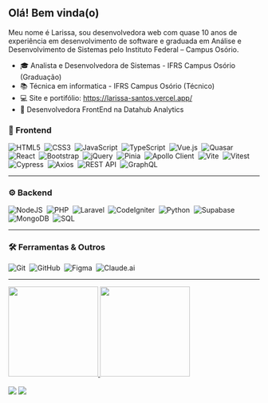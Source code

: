 ## Olá! Bem vinda(o)
Meu nome é Larissa, sou desenvolvedora web com quase 10 anos de experiência em desenvolvimento de software e graduada em Análise e Desenvolvimento de Sistemas pelo Instituto Federal – Campus Osório.

* :mortar_board: Analista e Desenvolvedora de Sistemas - IFRS Campus Osório (Graduação)
* :books: Técnica em informatica - IFRS Campus Osório (Técnico)
* :computer: Site e portifólio: https://larissa-santos.vercel.app/
* :briefcase: Desenvolvedora FrontEnd na Datahub Analytics
### 🎨 Frontend
 <div style="display: inline_block">

![HTML5](https://img.shields.io/badge/html5-%23E34F26.svg?style=for-the-badge&logo=html5&logoColor=white)&nbsp; 
![CSS3](https://img.shields.io/badge/css3-%231572B6.svg?style=for-the-badge&logo=css3&logoColor=white)&nbsp;
![JavaScript](https://img.shields.io/badge/javascript-%23F7DF1E.svg?style=for-the-badge&logo=javascript&logoColor=black)&nbsp;
![TypeScript](https://img.shields.io/badge/typescript-%233178C6.svg?style=for-the-badge&logo=typescript&logoColor=white)&nbsp;
![Vue.js](https://img.shields.io/badge/vuejs-%2335495e.svg?style=for-the-badge&logo=vuedotjs&logoColor=%234FC08D)&nbsp;
![Quasar](https://img.shields.io/badge/Quasar-%2312B5EA.svg?style=for-the-badge&logo=quasar&logoColor=white)&nbsp;
![React](https://img.shields.io/badge/react-%2320232a.svg?style=for-the-badge&logo=react&logoColor=%2361DAFB)&nbsp;
![Bootstrap](https://img.shields.io/badge/bootstrap-%23563D7C.svg?style=for-the-badge&logo=bootstrap&logoColor=white)&nbsp;
![jQuery](https://img.shields.io/badge/jquery-%230769AD.svg?style=for-the-badge&logo=jquery&logoColor=white)&nbsp;
![Pinia](https://img.shields.io/badge/Pinia-%23FFD859.svg?style=for-the-badge&logo=pinia&logoColor=black)&nbsp;
![Apollo Client](https://img.shields.io/badge/Apollo%20Client-311C87.svg?style=for-the-badge&logo=apollographql&logoColor=white)&nbsp;
![Vite](https://img.shields.io/badge/vite-%23646CFF.svg?style=for-the-badge&logo=vite&logoColor=white)&nbsp;
![Vitest](https://img.shields.io/badge/vitest-%236E9F18.svg?style=for-the-badge&logo=vitest&logoColor=white)&nbsp;
![Cypress](https://img.shields.io/badge/cypress-%23000000.svg?style=for-the-badge&logo=cypress&logoColor=white)&nbsp;
![Axios](https://img.shields.io/badge/Axios-5A29E4.svg?style=for-the-badge&logo=axios&logoColor=white)&nbsp;
![REST API](https://img.shields.io/badge/REST-02569B.svg?style=for-the-badge&logo=rest&logoColor=white)&nbsp;
![GraphQL](https://img.shields.io/badge/GraphQL-E10098.svg?style=for-the-badge&logo=graphql&logoColor=white)&nbsp;


 </div><hr>

### ⚙️ Backend
 <div style="display: inline_block">

![NodeJS](https://img.shields.io/badge/node.js-339933.svg?style=for-the-badge&logo=node.js&logoColor=white)&nbsp;
![PHP](https://img.shields.io/badge/php-%23777BB4.svg?style=for-the-badge&logo=php&logoColor=white)&nbsp;
![Laravel](https://img.shields.io/badge/laravel-%23FF2D20.svg?style=for-the-badge&logo=laravel&logoColor=white)&nbsp;
![CodeIgniter](https://img.shields.io/badge/codeigniter-%23EE4623.svg?style=for-the-badge&logo=codeigniter&logoColor=white)&nbsp;
![Python](https://img.shields.io/badge/python-%233776AB.svg?style=for-the-badge&logo=python&logoColor=white)&nbsp;
![Supabase](https://img.shields.io/badge/supabase-%233ECF8E.svg?style=for-the-badge&logo=supabase&logoColor=white)&nbsp;
![MongoDB](https://img.shields.io/badge/mongodb-%2347A248.svg?style=for-the-badge&logo=mongodb&logoColor=white)&nbsp;
![SQL](https://img.shields.io/badge/sql-%23007396.svg?style=for-the-badge&logo=postgresql&logoColor=white)&nbsp;

 </div><hr>

### 🛠️ Ferramentas & Outros
 <div style="display: inline_block">

![Git](https://img.shields.io/badge/git-%23F05033.svg?style=for-the-badge&logo=git&logoColor=white)&nbsp;
![GitHub](https://img.shields.io/badge/github-%23121011.svg?style=for-the-badge&logo=github&logoColor=white)&nbsp;
![Figma](https://img.shields.io/badge/figma-%23F24E1E.svg?style=for-the-badge&logo=figma&logoColor=white)&nbsp;
![Claude.ai](https://img.shields.io/badge/Claude.ai-%230A0A0A.svg?style=for-the-badge&logo=anthropic&logoColor=white)&nbsp;

 </div><hr>

 
<div>
  <a href="https://github.com/larimoro20">
  <img height="180em" src="https://github-readme-stats.vercel.app/api?username=larimoro20&show_icons=true&theme=dark&include_all_commits=true&count_private=false"/>
  <img height="180em" src="https://github-readme-stats.vercel.app/api/top-langs/?username=larimoro20&layout=compact&langs_count=7&theme=dark"/>
</div><br>
 
<div> 
  <a href="https://twitter.com/larim_santos" target="_blank"><img src="https://img.shields.io/badge/-Twitter-%231d9bf0?style=for-the-badge&logo=Twitter&logoColor=white" target="_blank"></a>
  <a href="https://www.linkedin.com/in/lari-moro-ss" target="_blank"><img src="https://img.shields.io/badge/-LinkedIn-%230077B5?style=for-the-badge&logo=linkedin&logoColor=white" target="_blank"></a> 
</div> 
